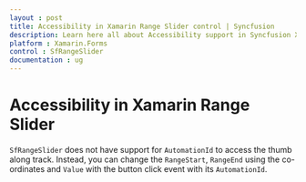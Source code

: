 ```yaml
---
layout : post
title: Accessibility in Xamarin Range Slider control | Syncfusion
description: Learn here all about Accessibility support in Syncfusion Xamarin Range Slider (SfRangeSlider) control and more.
platform : Xamarin.Forms
control : SfRangeSlider
documentation : ug
---
```


# Accessibility in Xamarin Range Slider

`SfRangeSlider` does not have support for `AutomationId` to access the thumb along track. Instead, you can change the `RangeStart`, `RangeEnd` using the co-ordinates and `Value` with the button click event with its `AutomationId`.